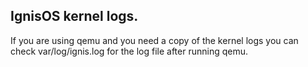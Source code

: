 ## IgnisOS kernel logs.

If you are using qemu and you need a copy of the kernel logs
you can check var/log/ignis.log for the log file after running
qemu.
